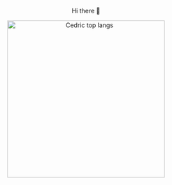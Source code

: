 <p align='center'> Hi there 👋 </p>

<div class="container" align="center">
        <img alt="Cedric top langs" width="360" src="https://github-readme-stats.vercel.app/api/top-langs/?username=zxffffffff&hide=scss,css,html&layout=compact&theme=dark"/>
</div>

<!--
**zxffffffff/zxffffffff** is a ✨ _special_ ✨ repository because its `README.md` (this file) appears on your GitHub profile.

Here are some ideas to get you started:

- 🔭 I’m currently working on ...
- 🌱 I’m currently learning ...
- 👯 I’m looking to collaborate on ...
- 🤔 I’m looking for help with ...
- 💬 Ask me about ...
- 📫 How to reach me: ...
- 😄 Pronouns: ...
- ⚡ Fun fact: ...
-->

